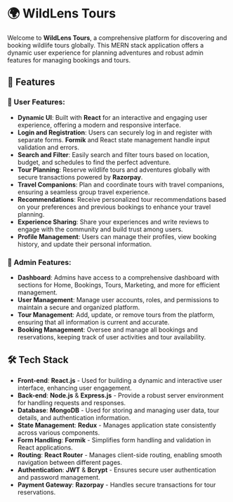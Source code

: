 # 🌍 WildLens Tours

Welcome to **WildLens Tours**, a comprehensive platform for discovering and booking wildlife tours globally. This MERN stack application offers a dynamic user experience for planning adventures and robust admin features for managing bookings and tours.

## 🚀 Features

### 🧳 User Features:
- **Dynamic UI**: Built with **React** for an interactive and engaging user experience, offering a modern and responsive interface.
- **Login and Registration**: Users can securely log in and register with separate forms. **Formik** and React state management handle input validation and errors.
- **Search and Filter**: Easily search and filter tours based on location, budget, and schedules to find the perfect adventure.
- **Tour Planning**: Reserve wildlife tours and adventures globally with secure transactions powered by **Razorpay**.
- **Travel Companions**: Plan and coordinate tours with travel companions, ensuring a seamless group travel experience.
- **Recommendations**: Receive personalized tour recommendations based on your preferences and previous bookings to enhance your travel planning.
- **Experience Sharing**: Share your experiences and write reviews to engage with the community and build trust among users.
- **Profile Management**: Users can manage their profiles, view booking history, and update their personal information.

### 🏢 Admin Features:
- **Dashboard**: Admins have access to a comprehensive dashboard with sections for Home, Bookings, Tours, Marketing, and more for efficient management.
- **User Management**: Manage user accounts, roles, and permissions to maintain a secure and organized platform.
- **Tour Management**: Add, update, or remove tours from the platform, ensuring that all information is current and accurate.
- **Booking Management**: Oversee and manage all bookings and reservations, keeping track of user activities and tour availability.

## 🛠️ Tech Stack

- **Front-end**: **React.js** - Used for building a dynamic and interactive user interface, enhancing user engagement.
- **Back-end**: **Node.js** & **Express.js** - Provide a robust server environment for handling requests and responses.
- **Database**: **MongoDB** - Used for storing and managing user data, tour details, and authentication information.
- **State Management**: **Redux** - Manages application state consistently across various components.
- **Form Handling**: **Formik** - Simplifies form handling and validation in React applications.
- **Routing**: **React Router** - Manages client-side routing, enabling smooth navigation between different pages.
- **Authentication**: **JWT** & **Bcrypt** - Ensures secure user authentication and password management.
- **Payment Gateway**: **Razorpay** - Handles secure transactions for tour reservations.

